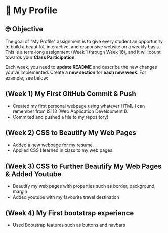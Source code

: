 # :wave: My Profile

## 🤓 Objective
The goal of "My Profile" assignment is to give every student an opportunity to build a beautiful, interactive, and responsive website on a weekly basis. This is a term-long assignment (Week 1 through Week 16), and it will count towards your **Class Participation**.

Each week, you need to **update README** and describe the new changes you've implemented. Create a **new section** for **each new week**. For example, see below:

## (Week 1) My First GitHub Commit & Push
* Created my first personal webpage using whatever HTML I can remember from IS113 (Web Application Development I).
* Commited and pushed a file to my repository!

## (Week 2) CSS to Beautify My Web Pages
* Added a new webpage for my resume.
* Applied CSS I learned in class to my web pages.

## (Week 3) CSS to Further Beautify My Web Pages & Added Youtube
* Beautify my web pages with properties such as border, background, margin
* Added youtube with my favourite travel destination

## (Week 4) My First bootstrap experience
* Used Bootstrap features such as buttons and navbars
